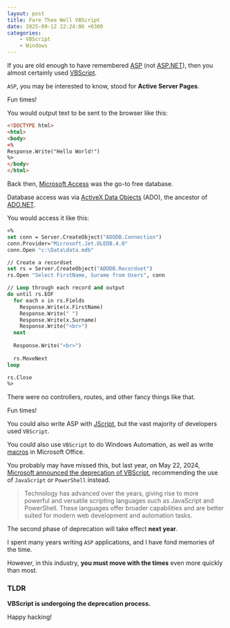 ```yaml
---
layout: post
title: Fare Thee Well VBScript
date: 2025-09-12 22:24:06 +0300
categories:
    - VBScript
    - Windows
---
```


If you are old enough to have remembered [ASP](https://en.wikipedia.org/wiki/Active_Server_Pages) (not [ASP.NET](https://www.asp.net/)), then you almost certainly used [VBScript](https://en.wikipedia.org/wiki/VBScript).

`ASP`, you may be interested to know, stood for **Active Server Pages**.

Fun times!

You would output text to be sent to the browser like this:

```html
<!DOCTYPE html>
<html>
<body>
<%
Response.Write("Hello World!")
%>
</body>
</html>
```

Back then, [Microsoft Access](https://en.wikipedia.org/wiki/Microsoft_Access) was the go-to free database.

Database access was via [ActiveX Data Objects](https://en.wikipedia.org/wiki/ActiveX_Data_Objects) (ADO), the ancestor of [ADO.NET](https://learn.microsoft.com/en-us/dotnet/framework/data/adonet/ado-net-overview).

You would access it like this:

```vb
<%
set conn = Server.CreateObject("ADODB.Connection")
conn.Provider="Microsoft.Jet.OLEDB.4.0"
conn.Open "c:\Data\data.mdb"

// Create a recordset
set rs = Server.CreateObject("ADODB.Recordset")
rs.Open "Select FirstName, Surame from Users", conn

// Loop through each record and output
do until rs.EOF
  for each x in rs.Fields
    Response.Write(x.FirstName)
    Response.Write(" ")
    Response.Write(x.Surname)
    Response.Write("<br>")
  next
    
  Response.Write("<br>")
    
  rs.MoveNext
loop

rs.Close
%>
```

There were no controllers, routes, and other fancy things like that.

Fun times!

You could also write ASP with [JScript](https://en.wikipedia.org/wiki/JScript), but the vast majority of developers used `VBScript`.

You could also use `VBScript` to do Windows Automation, as well as write [macros](https://learn.microsoft.com/en-us/office/vba/library-reference/concepts/getting-started-with-vba-in-office) in Microsoft Office.

You probably may have missed this, but last year, on May 22, 2024, [Microsoft announced the deprecation of VBScript](https://techcommunity.microsoft.com/blog/windows-itpro-blog/vbscript-deprecation-timelines-and-next-steps/4148301), recommending the use of `JavaScript` or `PowerShell` instead.

> Technology has advanced over the years, giving rise to more powerful and versatile scripting languages such as JavaScript and PowerShell. These languages offer broader capabilities and are better suited for modern web development and automation tasks.

The second phase of deprecation will take effect **next year**.

I spent many years writing `ASP` applications, and I have fond memories of the time.

However, in this industry, **you must move with the times** even more quickly than most.

### TLDR

**VBScript is undergoing the deprecation process.**

Happy hacking!
